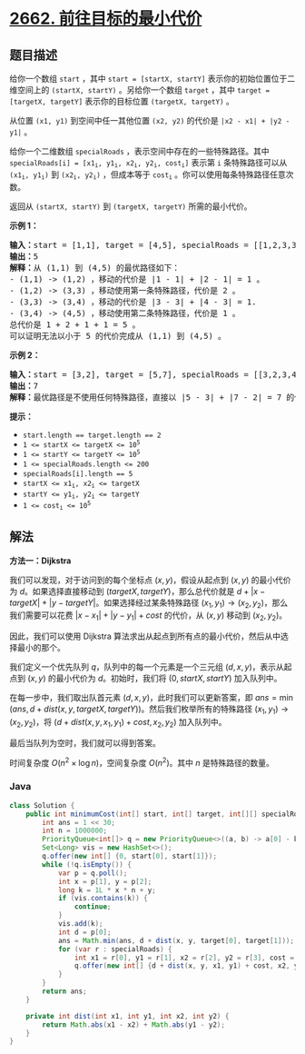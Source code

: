 # [2662. 前往目标的最小代价](https://leetcode.cn/problems/minimum-cost-of-a-path-with-special-roads)

## 题目描述

<p>给你一个数组 <code>start</code> ，其中 <code>start = [startX, startY]</code> 表示你的初始位置位于二维空间上的 <code>(startX, startY)</code> 。另给你一个数组 <code>target</code> ，其中 <code>target = [targetX, targetY]</code> 表示你的目标位置 <code>(targetX, targetY)</code> 。</p>

<p>从位置 <code>(x1, y1)</code> 到空间中任一其他位置 <code>(x2, y2)</code> 的代价是 <code>|x2 - x1| + |y2 - y1|</code> 。</p>

<p>给你一个二维数组 <code>specialRoads</code> ，表示空间中存在的一些特殊路径。其中 <code>specialRoads[i] = [x1<sub>i</sub>, y1<sub>i</sub>, x2<sub>i</sub>, y2<sub>i</sub>, cost<sub>i</sub>]</code> 表示第 <code>i</code> 条特殊路径可以从 <code>(x1<sub>i</sub>, y1<sub>i</sub>)</code> 到 <code>(x2<sub>i</sub>, y2<sub>i</sub>)</code> ，但成本等于 <code>cost<sub>i</sub></code> 。你可以使用每条特殊路径任意次数。</p>

<p>返回从 <code>(startX, startY)</code> 到 <code>(targetX, targetY)</code> 所需的最小代价。</p>

<p><strong>示例 1：</strong></p>

<pre><strong>输入：</strong>start = [1,1], target = [4,5], specialRoads = [[1,2,3,3,2],[3,4,4,5,1]]
<strong>输出：</strong>5
<strong>解释：</strong>从 (1,1) 到 (4,5) 的最优路径如下：
- (1,1) -&gt; (1,2) ，移动的代价是 |1 - 1| + |2 - 1| = 1 。
- (1,2) -&gt; (3,3) ，移动使用第一条特殊路径，代价是 2 。
- (3,3) -&gt; (3,4) ，移动的代价是 |3 - 3| + |4 - 3| = 1.
- (3,4) -&gt; (4,5) ，移动使用第二条特殊路径，代价是 1 。
总代价是 1 + 2 + 1 + 1 = 5 。
可以证明无法以小于 5 的代价完成从 (1,1) 到 (4,5) 。
</pre>

<p><strong>示例 2：</strong></p>

<pre><strong>输入：</strong>start = [3,2], target = [5,7], specialRoads = [[3,2,3,4,4],[3,3,5,5,5],[3,4,5,6,6]]
<strong>输出：</strong>7
<strong>解释：</strong>最优路径是不使用任何特殊路径，直接以 |5 - 3| + |7 - 2| = 7 的代价从初始位置到达目标位置。
</pre>

<p><strong>提示：</strong></p>

<ul>
	<li><code>start.length == target.length == 2</code></li>
	<li><code>1 &lt;= startX &lt;= targetX &lt;= 10<sup>5</sup></code></li>
	<li><code>1 &lt;= startY &lt;= targetY &lt;= 10<sup>5</sup></code></li>
	<li><code>1 &lt;= specialRoads.length &lt;= 200</code></li>
	<li><code>specialRoads[i].length == 5</code></li>
	<li><code>startX &lt;= x1<sub>i</sub>, x2<sub>i</sub> &lt;= targetX</code></li>
	<li><code>startY &lt;= y1<sub>i</sub>, y2<sub>i</sub> &lt;= targetY</code></li>
	<li><code>1 &lt;= cost<sub>i</sub> &lt;= 10<sup>5</sup></code></li>
</ul>

## 解法

**方法一：Dijkstra**

我们可以发现，对于访问到的每个坐标点 $(x, y)$，假设从起点到 $(x, y)$ 的最小代价为 $d$。如果选择直接移动到 $(targetX, targetY)$，那么总代价就是 $d + |x - targetX| + |y - targetY|$。如果选择经过某条特殊路径 $(x_1, y_1) \rightarrow (x_2, y_2)$，那么我们需要可以花费 $|x - x_1| + |y - y_1| + cost$ 的代价，从 $(x, y)$ 移动到 $(x_2, y_2)$。

因此，我们可以使用 Dijkstra 算法求出从起点到所有点的最小代价，然后从中选择最小的那个。

我们定义一个优先队列 $q$，队列中的每一个元素是一个三元组 $(d, x, y)$，表示从起点到 $(x, y)$ 的最小代价为 $d$。初始时，我们将 $(0, startX, startY)$ 加入队列中。

在每一步中，我们取出队首元素 $(d, x, y)$，此时我们可以更新答案，即 $ans = \min(ans, d + dist(x, y, targetX, targetY))$。然后我们枚举所有的特殊路径 $(x_1, y_1) \rightarrow (x_2, y_2)$，将 $(d + dist(x, y, x_1, y_1) + cost, x_2, y_2)$ 加入队列中。

最后当队列为空时，我们就可以得到答案。

时间复杂度 $O(n^2 \times \log n)$，空间复杂度 $O(n^2)$。其中 $n$ 是特殊路径的数量。

### **Java**

```java
class Solution {
    public int minimumCost(int[] start, int[] target, int[][] specialRoads) {
        int ans = 1 << 30;
        int n = 1000000;
        PriorityQueue<int[]> q = new PriorityQueue<>((a, b) -> a[0] - b[0]);
        Set<Long> vis = new HashSet<>();
        q.offer(new int[] {0, start[0], start[1]});
        while (!q.isEmpty()) {
            var p = q.poll();
            int x = p[1], y = p[2];
            long k = 1L * x * n + y;
            if (vis.contains(k)) {
                continue;
            }
            vis.add(k);
            int d = p[0];
            ans = Math.min(ans, d + dist(x, y, target[0], target[1]));
            for (var r : specialRoads) {
                int x1 = r[0], y1 = r[1], x2 = r[2], y2 = r[3], cost = r[4];
                q.offer(new int[] {d + dist(x, y, x1, y1) + cost, x2, y2});
            }
        }
        return ans;
    }

    private int dist(int x1, int y1, int x2, int y2) {
        return Math.abs(x1 - x2) + Math.abs(y1 - y2);
    }
}
```

